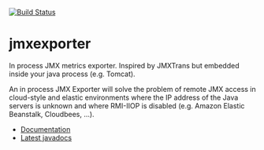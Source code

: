 [![Build Status](https://buildhive.cloudbees.com/job/cyrille-leclerc/job/jmxexporter/badge/icon)](https://buildhive.cloudbees.com/job/cyrille-leclerc/job/jmxexporter/)

jmxexporter
===========

In process JMX metrics exporter. Inspired by JMXTrans but embedded inside your java process (e.g. Tomcat).

An in process JMX Exporter will solve the problem of remote JMX access in cloud-style and elastic environments where the IP address of the Java servers is unknown and where RMI-IIOP is disabled (e.g. Amazon Elastic Beanstalk, Cloudbees, ...).


* [Documentation](https://github.com/cyrille-leclerc/jmxexporter/wiki)
* [Latest javadocs](http://cyrille-leclerc.github.com/jmxexporter/apidocs/)
